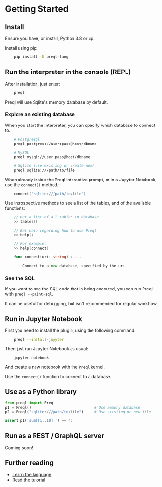 # Getting Started

## Install

Ensure you have, or install, Python 3.8 or up.

Install using pip:

```sh
    pip install -U preql-lang
```

## Run the interpreter in the console (REPL)

After installation, just enter:

```sh
    preql
```

Preql will use Sqlite's memory database by default.

### Explore an existing database

When you start the interpreter, you can specify which database to connect to.

```sh
    # Postgresql
    preql postgres://user:pass@host/dbname

    # MySQL
    preql mysql://user:pass@host/dbname

    # Sqlite (use existing or create new)
    preql sqlite:///path/to/file
```

When already inside the Preql interactive prompt, or in a Jupyter Notebook, use the `connect()` method.:

```go
    connect("sqlite:///path/to/file")
```

Use introspective methods to see a list of the tables, and of the available functions:

```go
    // Get a list of all tables in database
    >> tables()

    // Get help regarding how to use Preql
    >> help()

    // For example:
    >> help(connect)

    func connect(uri: string) = ...

        Connect to a new database, specified by the uri
```

### See the SQL

If you want to see the SQL code that is being executed, you can run Preql with `preql --print-sql`.

It can be useful for debugging, but isn't recommended for regular workflow.

## Run in Jupyter Notebook

First you need to install the plugin, using the following command:

```sh
    preql --install-jupyter
```

Then just run Jupyter Notebook as usual:
```sh
    jupyter notebook
```

And create a new notebook with the `Preql` kernel.

Use the `connect()` function to connect to a database.

## Use as a Python library

```python
from preql import Preql
p1 = Preql()                             # Use memory database
p2 = Preql("sqlite:///path/to/file")     # Use existing or new file

assert p1('sum([1..10])') == 45
```

## Run as a REST / GraphQL server

Coming soon!

## Further reading

- [Learn the language](language.md)
- [Read the tutorial](tutorial.md)